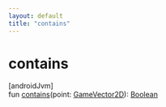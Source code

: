 ```yaml
---
layout: default
title: "contains"
---
```


# contains

[androidJvm]\
fun [contains](contains.md)(point: [GameVector2D](../-game-vector2-d/index.md)): [Boolean](https://kotlinlang.org/api/core/kotlin-stdlib/kotlin/-boolean/index.html)